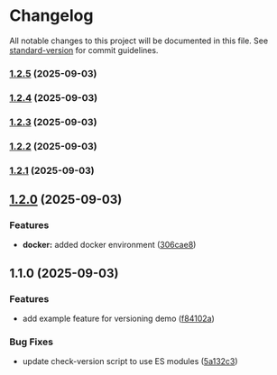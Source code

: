 # Changelog

All notable changes to this project will be documented in this file. See [standard-version](https://github.com/conventional-changelog/standard-version) for commit guidelines.

### [1.2.5](https://github.com/runsdev/discord-bot/compare/v1.2.4...v1.2.5) (2025-09-03)

### [1.2.4](https://github.com/runsdev/discord-bot/compare/v1.2.3...v1.2.4) (2025-09-03)

### [1.2.3](https://github.com/runsdev/discord-bot/compare/v1.2.2...v1.2.3) (2025-09-03)

### [1.2.2](https://github.com/runsdev/discord-bot/compare/v1.2.1...v1.2.2) (2025-09-03)

### [1.2.1](https://github.com/runsdev/discord-bot/compare/v1.2.0...v1.2.1) (2025-09-03)

## [1.2.0](https://github.com/runsdev/discord-bot/compare/v1.1.0...v1.2.0) (2025-09-03)

### Features

- **docker:** added docker environment ([306cae8](https://github.com/runsdev/discord-bot/commit/306cae8f088e229f372340e53683aa5b8ebc306c))

## 1.1.0 (2025-09-03)

### Features

- add example feature for versioning demo ([f84102a](https://github.com/runsdev/discord-bot/commit/f84102aabf900d92c9094e5cd4542882509d44ed))

### Bug Fixes

- update check-version script to use ES modules ([5a132c3](https://github.com/runsdev/discord-bot/commit/5a132c3205fd33d7e17d34230b0c0bf35e2cd9f9))
